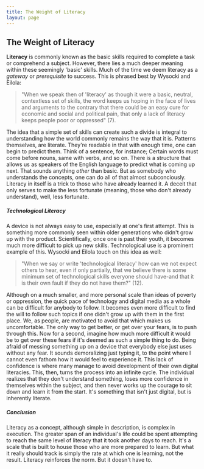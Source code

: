 ```yaml
---
title: The Weight of Literacy
layout: page
---
```


## The  Weight of Literacy
**Literacy** is commonly known as the basic skills required to complete a task or comprehend a subject. However, there lies a much deeper meaning within these seemingly 'basic' skills. Much of the time we deem literacy as a *gateway* or *prerequisite* to success. This is phrased best by Wysocki and Eilola: 
> "When we speak then of 'literacy' as though it were a basic, neutral, contextless set of skills, the word keeps us hoping in the face of lives and arguments to the contrary that there could be an easy cure for economic and social and political pain, that only a lack of literacy keeps people poor or oppressed" (7).

The idea that a simple set of skills can create such a divide is integral to understanding how the world commonly remains the way that it is. Patterns themselves, are literate. They're readable in that with enough time, one can begin to predict them. Think of a sentence, for instance; Certain words must come before nouns, same with verbs, and so on. There is a structure that allows us as speakers of the English language to predict what is coming up next. That sounds anything *other* than basic. But as somebody who understands the concepts, one can do all of that almost subconciously. Literacy in itself is a trick to those who have already learned it. A deceit that only serves to make the less fortunate (meaning, those who don't already understand), well, less fortunate. 
##### Technological Literacy
A device is not always easy to use, especially at one's first attempt. This is something more commonly seen within older generations who didn't grow up with the product. Scientifically, once one is past their youth, it becomes much more difficult to pick up new skills. Technological use is a prominent example of this. Wysocki and Eilola touch on this idea as well:
> "When we say or write 'technological literacy' how can we not expect others to hear, even if only partially, that we believe there is some minimum set of technological skills everyone should have-and that it is their own fault if they do not have them?" (12).

Although on a much smaller, and more personal scale than ideas of poverty or oppression, the quick pace of technology and digital media as a whole can be difficult for anybody to follow. It becomes even more difficult to find the will to follow such topics if one didn't grow up with them in the first place. We, as people, are motivated to avoid that which makes us uncomfortable. The only way to get better, or get over your fears, is to push through this. Now for a second, imagine how much more difficult it would be to get over these fears if it's deemed as such a simple thing to do. Being afraid of messing something up on a device that everybody else just uses without any fear. It sounds demoralizing just typing it, to the point where I cannot even fathom how it would feel to experience it. This lack of confidence is where many manage to avoid development of their own digital literacies. This, then, turns the process into an infinite cycle. The individual realizes that they don't understand something, loses more confidence in themselves within the subject, and then never works up the courage to sit down and learn it from the start. It's something that isn't just digital, but is inherently literate.
##### Conclusion

Literacy as a concept, although simple in description, is complex in execution. The greater span of an individual's life could be spent attempting to reach the same level of literacy that it took another days to reach. It's a scale that is built to house those who are more prepared to learn. But what it really should track is simply the rate at which one is learning, not the result. Literacy reinforces the norm. But it doesn't have to.


